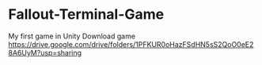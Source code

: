 # Fallout-Terminal-Game
My first game in Unity
Download game https://drive.google.com/drive/folders/1PFKUR0oHazFSdHN5sS2QoO0eE28A6UyM?usp=sharing
